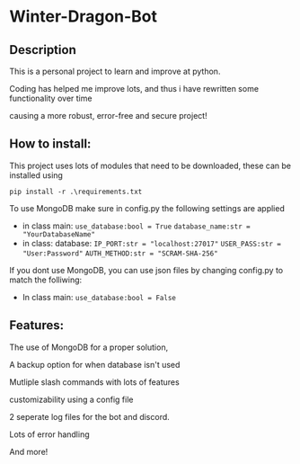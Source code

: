# Winter-Dragon-Bot

## Description

This is a personal project to learn and improve at python.

Coding has helped me improve lots, and thus i have rewritten some functionality over time

causing a more robust, error-free and secure project!

## How to install:

This project uses lots of modules that need to be downloaded, these can be installed using

 `pip install -r .\requirements.txt`

To use MongoDB make sure in config.py the following settings are applied

* in class main:
  `use_database:bool = True`
  `database_name:str = "YourDatabaseName"`
* in class: database:
  `IP_PORT:str = "localhost:27017"`
  `USER_PASS:str = "User:Password"`
  `AUTH_METHOD:str = "SCRAM-SHA-256"`

If you dont use MongoDB, you can use json files by changing config.py to match the folliwing:

* In class main:
  ``use_database:bool = False``

## Features:

The use of MongoDB for a proper solution,

A backup option for when database isn't used

Mutliple slash commands with lots of features

customizability using a config file

2 seperate log files for the bot and discord.

Lots of error handling

And more!
